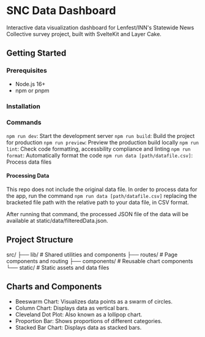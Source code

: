 # SNC Data Dashboard

Interactive data visualization dashboard for Lenfest/INN's Statewide News Collective survey project, built with SvelteKit and Layer Cake.

## Getting Started

### Prerequisites
- Node.js 16+
- npm or pnpm

### Installation

### Commands
`npm run dev`: Start the development server
`npm run build`: Build the project for production
`npm run preview`: Preview the production build locally
`npm run lint`: Check code formatting, accessbility compliance and linting
`npm run format`: Automatically format the code
`npm run data [path/datafile.csv]`: Process data files

#### Processing Data

This repo does not include the original data file. In order to process data for the app, run the command `npm run data [path/datafile.csv]` replacing the bracketed file path with the relative path to your data file, in CSV format.

After running that command, the processed JSON file of the data will be available at static/data/filteredData.json.

## Project Structure
src/
  ├── lib/           # Shared utilities and components
  ├── routes/        # Page components and routing
  ├── components/    # Reusable chart components
  └── static/        # Static assets and data files

## Charts and Components
- Beeswarm Chart: Visualizes data points as a swarm of circles.
- Column Chart: Displays data as vertical bars.
- Cleveland Dot Plot: Also known as a lollipop chart.
- Proportion Bar: Shows proportions of different categories.
- Stacked Bar Chart: Displays data as stacked bars.
